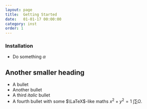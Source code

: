 ```yaml
---
layout: page
title:  Getting Started
date:   01-01-17 00:00:00
category: inst
order: 1
---
```

 
### Installation

* Do something $\alpha$

## Another smaller heading

* A bullet
* Another bullet
* A third *italic* bullet
* A fourth bullet with some $\LaTeX$-like maths $x^2 + y^2 = 1~\int \sum \Omega$.
        


